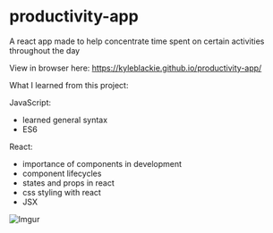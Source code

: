 # productivity-app
A react app made to help concentrate time spent on certain activities throughout the day

View in browser here: https://kyleblackie.github.io/productivity-app/ <br>


What I learned from this project:

JavaScript:
- learned general syntax
- ES6

React:
- importance of components in development
- component lifecycles
- states and props in react
- css styling with react 
- JSX

![Imgur](https://i.imgur.com/ZHKEKWT.jpg)
